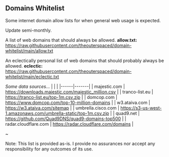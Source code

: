 ## Domains Whitelist

Some internet domain allow lists for when general web usage is expected.

Update semi-monthly.

A list of web domains that should always be allowed.
**allow.txt:** https://raw.githubusercontent.com/theouterspaced/domain-whitelist/main/allow.txt

An eclectically personal list of web domains that should probably always be allowed.
**eclectic:** https://raw.githubusercontent.com/theouterspaced/domain-whitelist/main/eclectic.txt

*Some data sources...*
| | |
|------|-------|
| majestic.com | https://downloads.majestic.com/majestic_million.csv |
| tranco-list.eu | https://tranco-list.eu/top-1m.csv.zip |
| domcop.com | https://www.domcop.com/top-10-million-domains |
| w3.ataiva.com | https://w3.ataiva.com/sitemap |
| umbrella.cisco.com | https://s3-us-west-1.amazonaws.com/umbrella-static/top-1m.csv.zip |
| quad9.net | https://github.com/Quad9DNS/quad9-domains-top500 |
| radar.cloudflare.com | https://radar.cloudflare.com/domains |

~

Note: This list is provided as-is. I provide no assurances nor accept any responsibility for any outcomes of its use.
